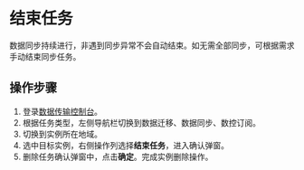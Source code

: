 # 结束任务
数据同步持续进行，非遇到同步异常不会自动结束。如无需全部同步，可根据需求手动结束同步任务。


## 操作步骤
1. 登录[数据传输控制台](https://ddts-console.jdcloud.com/syncList)。
2. 根据任务类型，左侧导航栏切换到数据迁移、数据同步、数控订阅。
3. 切换到实例所在地域。
4. 选中目标实例，右侧操作列选择**结束任务**，进入确认弹窗。
5. 删除任务确认弹窗中，点击**确定**。完成实例删除操作。